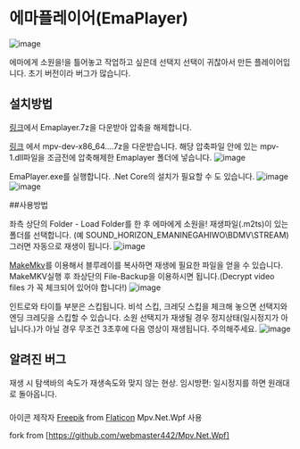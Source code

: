 # 에마플레이어(EmaPlayer)

![image](https://drive.google.com/uc?export=view&id=1Yfst2tgn3E248mmLO5A5KpT1dbJUpYRS)

에마에게 소원을!을 틀어놓고 작업하고 싶은데 선택지 선택이 귀찮아서 만든 플레이어입니다.
초기 버전이라 버그가 많습니다.

## 설치방법
[링크](https://github.com/Yongjun042/EmaPlayer/releases/tag/v0.3.0)에서 Emaplayer.7z을 다운받아 압축을 해제합니다.

[링크](https://sourceforge.net/projects/mpv-player-windows/files/libmpv/) 에서 mpv-dev-x86_64....7z을 다운받습니다.
해당 압축파일 안에 있는 mpv-1.dll파일을 조금전에 압축해제한 Emaplayer 폴더에 넣습니다.
![image](https://drive.google.com/uc?export=view&id=1XdJdCh8JC_tLJpfjyya0MjKgHr_sQ9JM)

EmaPlayer.exe를 실행합니다. .Net Core의 설치가 필요할 수 도 있습니다.
![image](https://drive.google.com/uc?export=view&id=1P-Yz-n0gY95Lm6_eOe3x8z6FK5WGO0NV)
![image](https://drive.google.com/uc?export=view&id=1nOPU3x2oJEqAyHGDduMnDbzMHUW7vXMr)


##사용방법

좌측 상단의 Folder - Load Folder를 한 후 에마에게 소원을! 재생파일(.m2ts)이 있는 폴더를 선택합니다.
(예 SOUND_HORIZON_EMANINEGAHIWO\BDMV\STREAM)
그러면 자동으로 재생이 됩니다.
![image](https://drive.google.com/uc?export=view&id=10rB6bp5c9wMKiuAMBCELl_oBbAz_xbtA)

[MakeMkv](https://www.makemkv.com/)를 이용해서 블루레이를 복사하면 재생에 필요한 파일을 얻을 수 있습니다.
MakeMKV실행 후 좌상단의 File-Backup을 이용하시면 됩니다.(Decrypt video files 가 꼭 체크되어 있어야 합니다!)
![image](https://drive.google.com/uc?export=view&id=1GJHgYk1dHGoS4vf9GpvuO-h69TDtbb1r)

인트로와 타이틀 부분은 스킵됩니다.
비석 스킵, 크레딧 스킵을 체크해 놓으면 선택지와 엔딩 크레딧을 스킵할 수 있습니다.
소원 선택지가 재생될 경우 정지상태(일시정지가 아닙니다.)가 아닐 경우 무조건 3초후에 다음 영상이 재생됩니다. 주의해주세요.
![image](https://drive.google.com/uc?export=view&id=1SmJt4xsoc3NXXeKxvYLz0TslptRLbzFq)


## 알려진 버그
재생 시 탐색바의 속도가 재생속도와 맞지 않는 현상.
임시방편: 일시정지를 하면 원래대로 돌아옵니다.

###
아이콘 제작자 [Freepik](https://www.freepik.com) from [Flaticon](https://www.flaticon.com/kr/)
Mpv.Net.Wpf 사용

fork from [https://github.com/webmaster442/Mpv.Net.Wpf]
